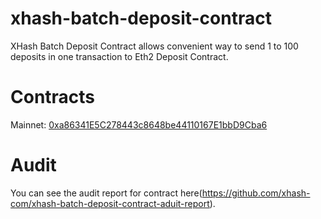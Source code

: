 # xhash-batch-deposit-contract

XHash Batch Deposit Contract allows convenient way to send 1 to 100 deposits in one transaction to Eth2 Deposit Contract.


# Contracts

Mainnet: [0xa86341E5C278443c8648be44110167E1bbD9Cba6](https://etherscan.io/address/0xa86341e5c278443c8648be44110167e1bbd9cba6)


# Audit

You can see the audit report for contract here(https://github.com/xhash-com/xhash-batch-deposit-contract-aduit-report).
